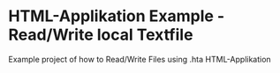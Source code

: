 # HTML-Applikation Example - Read/Write local Textfile
Example project of how to Read/Write Files using .hta HTML-Applikation
